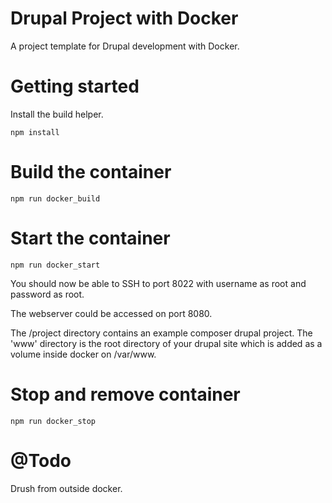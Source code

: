 # Drupal Project with Docker
A project template for Drupal development with Docker.

# Getting started
Install the build helper.
```
npm install
```

# Build the container
```
npm run docker_build
```

# Start the container
```
npm run docker_start
```
You should now be able to SSH to port 8022 with username as root and password as root.

The webserver could be accessed on port 8080.

The /project directory contains an example composer drupal project. The 'www' directory is the root directory of your drupal site which is added as a volume inside docker on /var/www.

# Stop and remove container
```
npm run docker_stop
```

# @Todo
Drush from outside docker.
